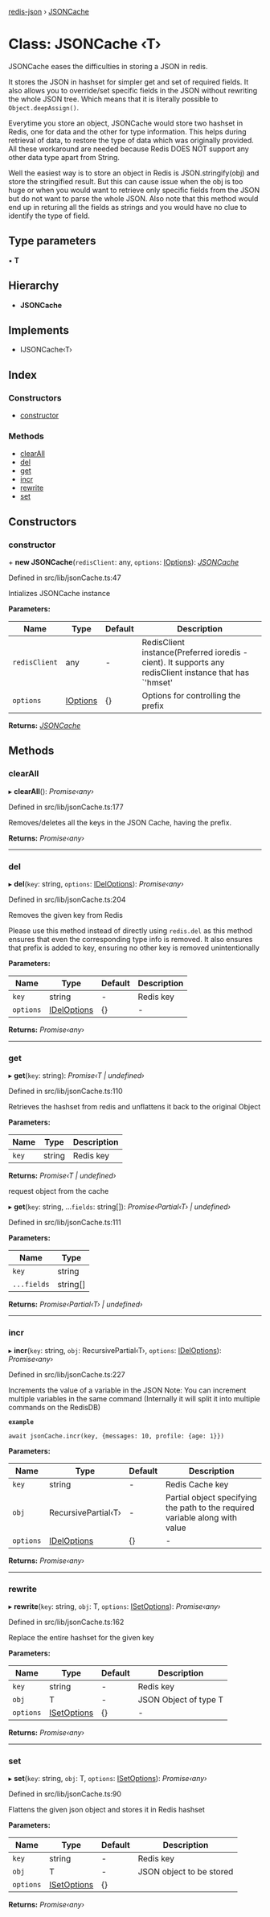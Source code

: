 [redis-json](../README.md) › [JSONCache](jsoncache.md)

# Class: JSONCache ‹**T**›

JSONCache eases the difficulties in storing a JSON in redis.

 It stores the JSON in hashset for simpler get and set of required
fields. It also allows you to override/set specific fields in
the JSON without rewriting the whole JSON tree. Which means that it
is literally possible to `Object.deepAssign()`.

  Everytime you store an object, JSONCache would store two hashset
in Redis, one for data and the other for type information. This helps
during retrieval of data, to restore the type of data which was originally
provided. All these workaround are needed because Redis DOES NOT support
any other data type apart from String.

Well the easiest way is to store an object in Redis is
JSON.stringify(obj) and store the stringified result.
But this can cause issue when the obj is
too huge or when you would want to retrieve only specific fields
from the JSON but do not want to parse the whole JSON.
  Also note that this method would end up in returing all the
fields as strings and you would have no clue to identify the type of
field.

## Type parameters

▪ **T**

## Hierarchy

* **JSONCache**

## Implements

* IJSONCache‹T›

## Index

### Constructors

* [constructor](jsoncache.md#constructor)

### Methods

* [clearAll](jsoncache.md#clearall)
* [del](jsoncache.md#del)
* [get](jsoncache.md#get)
* [incr](jsoncache.md#incr)
* [rewrite](jsoncache.md#rewrite)
* [set](jsoncache.md#set)

## Constructors

###  constructor

\+ **new JSONCache**(`redisClient`: any, `options`: [IOptions](../interfaces/ioptions.md)): *[JSONCache](jsoncache.md)*

Defined in src/lib/jsonCache.ts:47

Intializes JSONCache instance

**Parameters:**

Name | Type | Default | Description |
------ | ------ | ------ | ------ |
`redisClient` | any | - | RedisClient instance(Preferred ioredis - cient).      It supports any redisClient instance that has      `'hmset' | 'hmget' | 'hgetall' | 'expire' | 'del' | 'keys'`      methods implemented |
`options` | [IOptions](../interfaces/ioptions.md) |  {} | Options for controlling the prefix  |

**Returns:** *[JSONCache](jsoncache.md)*

## Methods

###  clearAll

▸ **clearAll**(): *Promise‹any›*

Defined in src/lib/jsonCache.ts:177

Removes/deletes all the keys in the JSON Cache,
having the prefix.

**Returns:** *Promise‹any›*

___

###  del

▸ **del**(`key`: string, `options`: [IDelOptions](../interfaces/ideloptions.md)): *Promise‹any›*

Defined in src/lib/jsonCache.ts:204

Removes the given key from Redis

Please use this method instead of
directly using `redis.del` as this method
ensures that even the corresponding type info
is removed. It also ensures that prefix is
added to key, ensuring no other key is
removed unintentionally

**Parameters:**

Name | Type | Default | Description |
------ | ------ | ------ | ------ |
`key` | string | - | Redis key  |
`options` | [IDelOptions](../interfaces/ideloptions.md) |  {} | - |

**Returns:** *Promise‹any›*

___

###  get

▸ **get**(`key`: string): *Promise‹T | undefined›*

Defined in src/lib/jsonCache.ts:110

Retrieves the hashset from redis and
unflattens it back to the original Object

**Parameters:**

Name | Type | Description |
------ | ------ | ------ |
`key` | string | Redis key |

**Returns:** *Promise‹T | undefined›*

request object from the cache

▸ **get**(`key`: string, ...`fields`: string[]): *Promise‹Partial‹T› | undefined›*

Defined in src/lib/jsonCache.ts:111

**Parameters:**

Name | Type |
------ | ------ |
`key` | string |
`...fields` | string[] |

**Returns:** *Promise‹Partial‹T› | undefined›*

___

###  incr

▸ **incr**(`key`: string, `obj`: RecursivePartial‹T›, `options`: [IDelOptions](../interfaces/ideloptions.md)): *Promise‹any›*

Defined in src/lib/jsonCache.ts:227

Increments the value of a variable in the JSON
Note: You can increment multiple variables in the
same command (Internally it will split it into multiple
commands on the RedisDB)

**`example`** 
```JS
await jsonCache.incr(key, {messages: 10, profile: {age: 1}})
```

**Parameters:**

Name | Type | Default | Description |
------ | ------ | ------ | ------ |
`key` | string | - | Redis Cache key |
`obj` | RecursivePartial‹T› | - | Partial object specifying the path to the required              variable along with value  |
`options` | [IDelOptions](../interfaces/ideloptions.md) |  {} | - |

**Returns:** *Promise‹any›*

___

###  rewrite

▸ **rewrite**(`key`: string, `obj`: T, `options`: [ISetOptions](../interfaces/isetoptions.md)): *Promise‹any›*

Defined in src/lib/jsonCache.ts:162

Replace the entire hashset for the given key

**Parameters:**

Name | Type | Default | Description |
------ | ------ | ------ | ------ |
`key` | string | - | Redis key |
`obj` | T | - | JSON Object of type T  |
`options` | [ISetOptions](../interfaces/isetoptions.md) |  {} | - |

**Returns:** *Promise‹any›*

___

###  set

▸ **set**(`key`: string, `obj`: T, `options`: [ISetOptions](../interfaces/isetoptions.md)): *Promise‹any›*

Defined in src/lib/jsonCache.ts:90

Flattens the given json object and
stores it in Redis hashset

**Parameters:**

Name | Type | Default | Description |
------ | ------ | ------ | ------ |
`key` | string | - | Redis key |
`obj` | T | - | JSON object to be stored |
`options` | [ISetOptions](../interfaces/isetoptions.md) |  {} |   |

**Returns:** *Promise‹any›*
